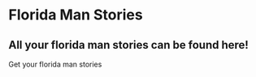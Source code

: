 # Florida Man Stories
## All your florida man stories can be found here!
Get your florida man stories